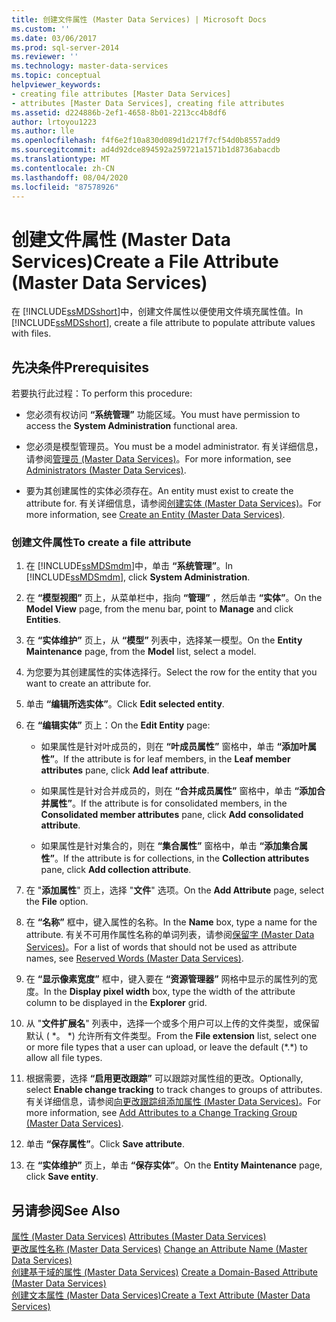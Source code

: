 ```yaml
---
title: 创建文件属性 (Master Data Services) | Microsoft Docs
ms.custom: ''
ms.date: 03/06/2017
ms.prod: sql-server-2014
ms.reviewer: ''
ms.technology: master-data-services
ms.topic: conceptual
helpviewer_keywords:
- creating file attributes [Master Data Services]
- attributes [Master Data Services], creating file attributes
ms.assetid: d224886b-2ef1-4658-8b01-2213cc4b8df6
author: lrtoyou1223
ms.author: lle
ms.openlocfilehash: f4f6e2f10a830d089d1d217f7cf54d0b8557add9
ms.sourcegitcommit: ad4d92dce894592a259721a1571b1d8736abacdb
ms.translationtype: MT
ms.contentlocale: zh-CN
ms.lasthandoff: 08/04/2020
ms.locfileid: "87578926"
---
```

# <a name="create-a-file-attribute-master-data-services"></a><span data-ttu-id="a7ae4-102">创建文件属性 (Master Data Services)</span><span class="sxs-lookup"><span data-stu-id="a7ae4-102">Create a File Attribute (Master Data Services)</span></span>
  <span data-ttu-id="a7ae4-103">在 [!INCLUDE[ssMDSshort](../includes/ssmdsshort-md.md)]中，创建文件属性以便使用文件填充属性值。</span><span class="sxs-lookup"><span data-stu-id="a7ae4-103">In [!INCLUDE[ssMDSshort](../includes/ssmdsshort-md.md)], create a file attribute to populate attribute values with files.</span></span>  
  
## <a name="prerequisites"></a><span data-ttu-id="a7ae4-104">先决条件</span><span class="sxs-lookup"><span data-stu-id="a7ae4-104">Prerequisites</span></span>  
 <span data-ttu-id="a7ae4-105">若要执行此过程：</span><span class="sxs-lookup"><span data-stu-id="a7ae4-105">To perform this procedure:</span></span>  
  
-   <span data-ttu-id="a7ae4-106">您必须有权访问 **“系统管理”** 功能区域。</span><span class="sxs-lookup"><span data-stu-id="a7ae4-106">You must have permission to access the **System Administration** functional area.</span></span>  
  
-   <span data-ttu-id="a7ae4-107">您必须是模型管理员。</span><span class="sxs-lookup"><span data-stu-id="a7ae4-107">You must be a model administrator.</span></span> <span data-ttu-id="a7ae4-108">有关详细信息，请参阅[管理员 &#40;Master Data Services&#41;](administrators-master-data-services.md)。</span><span class="sxs-lookup"><span data-stu-id="a7ae4-108">For more information, see [Administrators &#40;Master Data Services&#41;](administrators-master-data-services.md).</span></span>  
  
-   <span data-ttu-id="a7ae4-109">要为其创建属性的实体必须存在。</span><span class="sxs-lookup"><span data-stu-id="a7ae4-109">An entity must exist to create the attribute for.</span></span> <span data-ttu-id="a7ae4-110">有关详细信息，请参阅[创建实体 (Master Data Services)](../../2014/master-data-services/create-an-entity-master-data-services.md)。</span><span class="sxs-lookup"><span data-stu-id="a7ae4-110">For more information, see [Create an Entity &#40;Master Data Services&#41;](../../2014/master-data-services/create-an-entity-master-data-services.md).</span></span>  
  
### <a name="to-create-a-file-attribute"></a><span data-ttu-id="a7ae4-111">创建文件属性</span><span class="sxs-lookup"><span data-stu-id="a7ae4-111">To create a file attribute</span></span>  
  
1.  <span data-ttu-id="a7ae4-112">在 [!INCLUDE[ssMDSmdm](../includes/ssmdsmdm-md.md)]中，单击 **“系统管理”**。</span><span class="sxs-lookup"><span data-stu-id="a7ae4-112">In [!INCLUDE[ssMDSmdm](../includes/ssmdsmdm-md.md)], click **System Administration**.</span></span>  
  
2.  <span data-ttu-id="a7ae4-113">在 **“模型视图”** 页上，从菜单栏中，指向 **“管理”** ，然后单击 **“实体”**。</span><span class="sxs-lookup"><span data-stu-id="a7ae4-113">On the **Model View** page, from the menu bar, point to **Manage** and click **Entities**.</span></span>  
  
3.  <span data-ttu-id="a7ae4-114">在 **“实体维护”** 页上，从 **“模型”** 列表中，选择某一模型。</span><span class="sxs-lookup"><span data-stu-id="a7ae4-114">On the **Entity Maintenance** page, from the **Model** list, select a model.</span></span>  
  
4.  <span data-ttu-id="a7ae4-115">为您要为其创建属性的实体选择行。</span><span class="sxs-lookup"><span data-stu-id="a7ae4-115">Select the row for the entity that you want to create an attribute for.</span></span>  
  
5.  <span data-ttu-id="a7ae4-116">单击 **“编辑所选实体”**。</span><span class="sxs-lookup"><span data-stu-id="a7ae4-116">Click **Edit selected entity**.</span></span>  
  
6.  <span data-ttu-id="a7ae4-117">在 **“编辑实体”** 页上：</span><span class="sxs-lookup"><span data-stu-id="a7ae4-117">On the **Edit Entity** page:</span></span>  
  
    -   <span data-ttu-id="a7ae4-118">如果属性是针对叶成员的，则在 **“叶成员属性”** 窗格中，单击 **“添加叶属性”**。</span><span class="sxs-lookup"><span data-stu-id="a7ae4-118">If the attribute is for leaf members, in the **Leaf member attributes** pane, click **Add leaf attribute**.</span></span>  
  
    -   <span data-ttu-id="a7ae4-119">如果属性是针对合并成员的，则在 **“合并成员属性”** 窗格中，单击 **“添加合并属性”**。</span><span class="sxs-lookup"><span data-stu-id="a7ae4-119">If the attribute is for consolidated members, in the **Consolidated member attributes** pane, click **Add consolidated attribute**.</span></span>  
  
    -   <span data-ttu-id="a7ae4-120">如果属性是针对集合的，则在 **“集合属性”** 窗格中，单击 **“添加集合属性”**。</span><span class="sxs-lookup"><span data-stu-id="a7ae4-120">If the attribute is for collections, in the **Collection attributes** pane, click **Add collection attribute**.</span></span>  
  
7.  <span data-ttu-id="a7ae4-121">在 "**添加属性**" 页上，选择 "**文件**" 选项。</span><span class="sxs-lookup"><span data-stu-id="a7ae4-121">On the **Add Attribute** page, select the **File** option.</span></span>  
  
8.  <span data-ttu-id="a7ae4-122">在 **“名称”** 框中，键入属性的名称。</span><span class="sxs-lookup"><span data-stu-id="a7ae4-122">In the **Name** box, type a name for the attribute.</span></span> <span data-ttu-id="a7ae4-123">有关不可用作属性名称的单词列表，请参阅[保留字 (Master Data Services)](../../2014/master-data-services/reserved-words-master-data-services.md)。</span><span class="sxs-lookup"><span data-stu-id="a7ae4-123">For a list of words that should not be used as attribute names, see [Reserved Words &#40;Master Data Services&#41;](../../2014/master-data-services/reserved-words-master-data-services.md).</span></span>  
  
9. <span data-ttu-id="a7ae4-124">在 **“显示像素宽度”** 框中，键入要在 **“资源管理器”** 网格中显示的属性列的宽度。</span><span class="sxs-lookup"><span data-stu-id="a7ae4-124">In the **Display pixel width** box, type the width of the attribute column to be displayed in the **Explorer** grid.</span></span>  
  
10. <span data-ttu-id="a7ae4-125">从 "**文件扩展名**" 列表中，选择一个或多个用户可以上传的文件类型，或保留默认 ( \*。 \*) 允许所有文件类型。</span><span class="sxs-lookup"><span data-stu-id="a7ae4-125">From the **File extension** list, select one or more file types that a user can upload, or leave the default (\*.\*) to allow all file types.</span></span>  
  
11. <span data-ttu-id="a7ae4-126">根据需要，选择 **“启用更改跟踪”** 可以跟踪对属性组的更改。</span><span class="sxs-lookup"><span data-stu-id="a7ae4-126">Optionally, select **Enable change tracking** to track changes to groups of attributes.</span></span> <span data-ttu-id="a7ae4-127">有关详细信息，请参阅[向更改跟踪组添加属性 (Master Data Services)](../../2014/master-data-services/add-attributes-to-a-change-tracking-group-master-data-services.md)。</span><span class="sxs-lookup"><span data-stu-id="a7ae4-127">For more information, see [Add Attributes to a Change Tracking Group &#40;Master Data Services&#41;](../../2014/master-data-services/add-attributes-to-a-change-tracking-group-master-data-services.md).</span></span>  
  
12. <span data-ttu-id="a7ae4-128">单击 **“保存属性”**。</span><span class="sxs-lookup"><span data-stu-id="a7ae4-128">Click **Save attribute**.</span></span>  
  
13. <span data-ttu-id="a7ae4-129">在 **“实体维护”** 页上，单击 **“保存实体”**。</span><span class="sxs-lookup"><span data-stu-id="a7ae4-129">On the **Entity Maintenance** page, click **Save entity**.</span></span>  
  
## <a name="see-also"></a><span data-ttu-id="a7ae4-130">另请参阅</span><span class="sxs-lookup"><span data-stu-id="a7ae4-130">See Also</span></span>  
 <span data-ttu-id="a7ae4-131">[属性 &#40;Master Data Services&#41;](../../2014/master-data-services/attributes-master-data-services.md) </span><span class="sxs-lookup"><span data-stu-id="a7ae4-131">[Attributes &#40;Master Data Services&#41;](../../2014/master-data-services/attributes-master-data-services.md) </span></span>  
 <span data-ttu-id="a7ae4-132">[更改属性名称 &#40;Master Data Services&#41;](change-an-attribute-name-and-data-type-master-data-services.md) </span><span class="sxs-lookup"><span data-stu-id="a7ae4-132">[Change an Attribute Name &#40;Master Data Services&#41;](change-an-attribute-name-and-data-type-master-data-services.md) </span></span>  
 <span data-ttu-id="a7ae4-133">[创建基于域的属性 &#40;Master Data Services&#41;](../../2014/master-data-services/create-a-domain-based-attribute-master-data-services.md) </span><span class="sxs-lookup"><span data-stu-id="a7ae4-133">[Create a Domain-Based Attribute &#40;Master Data Services&#41;](../../2014/master-data-services/create-a-domain-based-attribute-master-data-services.md) </span></span>  
 [<span data-ttu-id="a7ae4-134">创建文本属性 (Master Data Services)</span><span class="sxs-lookup"><span data-stu-id="a7ae4-134">Create a Text Attribute &#40;Master Data Services&#41;</span></span>](../../2014/master-data-services/create-a-text-attribute-master-data-services.md)  
  
  
